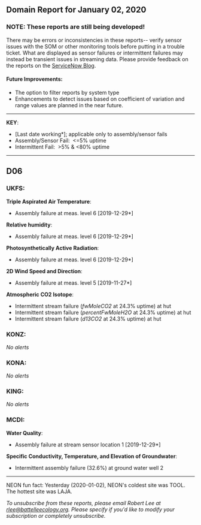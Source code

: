 ## Domain Report for January 02, 2020


### NOTE: These reports are still being developed!
There may be errors or inconsistencies in these reports-- verify sensor issues with the SOM or other monitoring tools before putting in a trouble ticket. What are displayed as sensor failures or intermittent failures may instead be transient issues in streaming data.
Please provide feedback on the reports on the [ServiceNow Blog](https://neon.service-now.com/community?id=community_blog&sys_id=9b4fbe8adbed734017ecf9041d9619be).

#### Future Improvements: 
 - The option to filter reports by system type 
 - Enhancements to detect issues based on coefficient of variation and range values are planned in the near future.

***

**KEY**:

 - [Last date working*]; applicable only to assembly/sensor fails
 - Assembly/Sensor Fail:&nbsp;&nbsp;<=5% uptime
 - Intermittent Fail:&nbsp;&nbsp;>5% & <80% uptime

***
## D06

### UKFS:

**Triple Aspirated Air Temperature**:
 - Assembly failure at meas. level 6 [2019-12-29*]

**Relative humidity**:
 - Assembly failure at meas. level 6 [2019-12-29*]

**Photosynthetically Active Radiation**:
 - Assembly failure at meas. level 6 [2019-12-29*]

**2D Wind Speed and Direction**:
 - Assembly failure at meas. level 5 [2019-11-27*]

**Atmospheric CO2 Isotope**:
 - Intermittent stream failure (_fwMoleCO2_ at 24.3% uptime) at hut
 - Intermittent stream failure (_percentFwMoleH2O_ at 24.3% uptime) at hut
 - Intermittent stream failure (_d13CO2_ at 24.3% uptime) at hut

### KONZ:

_No alerts_

### KONA:

_No alerts_

### KING:

_No alerts_

### MCDI:

**Water Quality**:
 - Assembly failure at stream sensor location 1 [2019-12-29*]

**Specific Conductivity, Temperature, and Elevation of Groundwater**:
 - Intermittent assembly failure (32.6%) at ground water well 2

***
NEON fun fact: Yesterday (2020-01-02), NEON's coldest site was TOOL. The hottest site was LAJA.

_To unsubscribe from these reports, please email Robert Lee at rlee@battelleecology.org. Please specify if you'd like to modify your subscription or completely unsubscribe._
